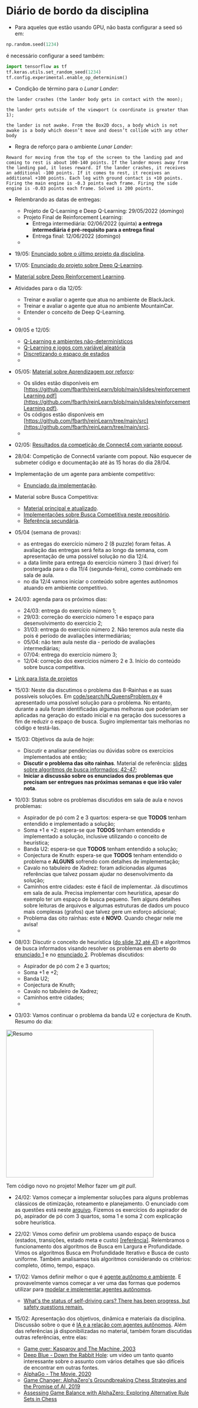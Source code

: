 # Diário de bordo da disciplina

* Para aqueles que estão usando GPU, não basta configurar a seed só em: 

````python
np.random.seed(1234)
````

é necessário configurar a seed também: 

````python
import tensorflow as tf
tf.keras.utils.set_random_seed(1234)
tf.config.experimental.enable_op_determinism()
````

* Condição de término para o *Lunar Lander*: 

````
the lander crashes (the lander body gets in contact with the moon);

the lander gets outside of the viewport (x coordinate is greater than 1);

the lander is not awake. From the Box2D docs, a body which is not awake is a body which doesn’t move and doesn’t collide with any other body
````

* Regra de reforço para o ambiente *Lunar Lander*: 

````
Reward for moving from the top of the screen to the landing pad and coming to rest is about 100-140 points. If the lander moves away from the landing pad, it loses reward. If the lander crashes, it receives an additional -100 points. If it comes to rest, it receives an additional +100 points. Each leg with ground contact is +10 points. Firing the main engine is -0.3 points each frame. Firing the side engine is -0.03 points each frame. Solved is 200 points.
````

* Relembrando as datas de entregas: 
    * Projeto de Q-Learning e Deep Q-Learning: 29/05/2022 (domingo)
    * Projeto Final de Reinforcement Learning: 
        * Entrega intermediária: 02/06/2022 (quinta) **a entrega intermediária é pré-requisito para a entrega final**
        * Entrega final: 12/06/2022 (domingo)
    * 

* 19/05: [Enunciado sobre o último projeto da disciplina](./enunciados/projeto_final_rl.md).

* 17/05: [Enunciado do projeto sobre Deep Q-Learning](./enunciados/projeto_deep_q_learning.md).

* [Material sobre Deep Reinforcement Learning](https://github.com/fbarth/reinLearn/blob/main/slides/deep_reinforcement_learning.md).

* Atividades para o dia 12/05: 
    * Treinar e avaliar o agente que atua no ambiente de BlackJack.
    * Treinar e avaliar o agente que atua no ambiente MountainCar.
    * Entender o conceito de Deep Q-Learning.
    * 

* 09/05 e 12/05: 
    * [Q-Learning e ambientes não-determinísticos](https://github.com/fbarth/reinLearn/tree/main/src/parte3/parte3.md)
    * [Q-Learning e jogos com variável aleatória](https://github.com/fbarth/reinLearn/tree/main/src/parte4/parte4.md)
    * [Discretizando o espaço de estados](https://github.com/fbarth/reinLearn/tree/main/src/parte5/parte5.md)
    * 

* 05/05: [Material sobre Aprendizagem por reforço](https://github.com/fbarth/reinLearn):
    * Os slides estão disponíveis em [https://github.com/fbarth/reinLearn/blob/main/slides/reinforcementLearning.pdf](https://github.com/fbarth/reinLearn/blob/main/slides/reinforcementLearning.pdf).
    * Os códigos estão disponíveis em [https://github.com/fbarth/reinLearn/tree/main/src](https://github.com/fbarth/reinLearn/tree/main/src).
    * 

* 02/05: [Resultados da competição de Connect4 com variante popout](./code/games/fourinrow_popout/results/Resultados.md). 

* 28/04: Competição de Connect4 variante com popout. Não esquecer de submeter código e documentação até às 15 horas do dia 28/04.  

* Implementação de um agente para ambiente competitivo:
    * [Enunciado da implementação](./enunciados/implementacao_busca_competitiva.md).

* Material sobre Busca Competitiva:
    * [Material principal e atualizado](http://fbarth.net.br/Connect4-Python/).
    * [Implementações sobre Busca Competitiva neste repositório](./code/games/README.md).
    * [Referência secundária](./slides/04_busca_competitiva/buscaCompetitiva.pdf).


* 05/04 (semana de provas):
    * as entregas do exercício número 2 (8 puzzle) foram feitas. A avaliação das entregas será feita ao longo da semana, com apresentação de uma possível solução no dia 12/4. 
    * a data limite para entrega do exercício número 3 (taxi driver) foi postergada para o dia 11/4 (segunda-feira), como combinado em sala de aula. 
    * no dia 12/4 vamos iniciar o conteúdo sobre agentes autônomos atuando em ambiente competitivo. 

* 24/03: agenda para os próximos dias: 
    * 24/03: entrega do exercício número 1;
    * 29/03: correção do exercício número 1 e espaço para desenvolvimento do exercício 2;
    * 31/03: entrega do exercício número 2. Não teremos aula neste dia pois é período de avaliações intermediárias;
    * 05/04: não tem aula neste dia - período de avaliações intermediárias;
    * 07/04: entrega do exercício número 3;
    * 12/04: correção dos exercícios número 2 e 3. Início do conteúdo sobre busca competitiva.

* [Link para lista de projetos](./enunciados/implementacoes_busca_parte3.md)

* 15/03: Neste dia discutimos o problema das 8-Rainhas e as suas possíveis soluções. Em [code/search/N_QueensProblem.py](./code/search/N_QueensProblem.py) é apresentado uma possível solução para o problema. No entanto, durante a aula foram identificadas algumas melhoras que poderiam ser aplicadas na geração do estado inicial e na geração dos sucessores a fim de reduzir o espaço de busca. Sugiro implementar tais melhorias no código e testá-las. 

* 15/03: Objetivos da aula de hoje:

    * Discutir e analisar pendências ou dúvidas sobre os exercícios implementados até então;
    * **Discutir o problema das oito rainhas**. Material de referência: [slides sobre algoritmos de busca informados: 42-47](./slides/03_algoritmos_busca/busca_versaoFabricio.pdf);
    * **Iniciar a discussão sobre os enunciados dos problemas que precisam ser entregues nas próximas semanas e que irão valer nota**.

* 10/03: Status sobre os problemas discutidos em sala de aula e novos problemas:

    * Aspirador de pó com 2 e 3 quartos: espera-se que **TODOS** tenham entendido e implementado a solução;
    * Soma +1 e +2: espera-se que **TODOS** tenham entendido e implementado a solução, inclusive utilizando o conceito de heurística;
    * Banda U2: espera-se que **TODOS** tenham entendido a solução;
    * Conjectura de Knuth: espera-se que **TODOS** tenham entendido o problema e **ALGUNS** sofrendo com detalhes de implementação;
    * Cavalo no tabuleiro de Xadrez: foram adicionadas algumas referências que talvez possam ajudar no desenvolvimento da solução;
    * Caminhos entre cidades: este é fácil de implementar. Já discutimos em sala de aula. Precisa implementar com heurística, apesar do exemplo ter
    um espaço de busca pequeno. Tem alguns detalhes sobre leituras de arquivos e algumas estruturas de dados um pouco mais complexas (grafos)
    que talvez gere um esforço adicional;
    * Problema das oito rainhas: este é **NOVO**. Quando chegar nele me avisa! 
    * 

* 08/03: Discutir o conceito de heurística ([do slide 32 até 41](./slides/03_algoritmos_busca/busca_versaoFabricio.pdf)) 
e algoritmos de busca informados visando resolver os problemas em aberto 
do [enunciado 1](./enunciados/implementacoes_busca_parte1.md) e no [enunciado 2](./enunciados/implementacoes_busca_parte2.md). Problemas discutidos:
    * Aspirador de pó com 2 e 3 quartos;
    * Soma +1 e +2;
    * Banda U2;
    * Conjectura de Knuth;
    * Cavalo no tabuleiro de Xadrez;
    * Caminhos entre cidades;
    * 
 
* 03/03: Vamos continuar o problema da banda U2 e conjectura de Knuth. Resumo do dia: 

<img src="img/resumo_030322.jpeg" alt="Resumo" width="400"/>

Tem código novo no projeto! Melhor fazer um *git pull*.

* 24/02: Vamos começar a implementar soluções para alguns problemas clássicos de otimização, roteamento e planejamento. O enunciado com as questões está neste [arquivo](./enunciados/implementacoes_busca_parte1.md). Fizemos os exercícios do aspirador de pó, aspirador de pó com 3 quartos, soma 1 e soma 2 com explicação sobre heurística.

* 22/02: Vimos como definir um problema usando espaço de busca (estados, transições, estado meta e custo) [[referência]](slides/03_algoritmos_busca/busca_versaoFabricio.pdf). Relembramos o funcionamento dos algoritmos de Busca em Largura e Profundidade. Vimos os algoritmos Busca em Profundidade Iterativo e Busca de custo uniforme. Também analisamos tais algoritmos considerando os critérios: completo, ótimo, tempo, espaço. 

* 17/02: Vamos definir melhor o que é [agente autônomo e ambiente](slides/02_agentes_autonomos/agentes_autonomos.pdf). E provavelmente vamos começar a ver uma das formas que podemos utilizar para [modelar e implementar agentes autônomos](slides/03_algoritmos_busca/busca_versaoFabricio.pdf). 
    * [What's the status of self-driving cars? There has been progress, but safety questions remain.](https://www.cbsnews.com/news/self-driving-cars-status-progress-technology-safety/)

* 15/02: Apresentação dos objetivos, dinâmica e materiais da disciplina. Discussão sobre o que é [IA e a relação com agentes autônomos](slides/01_introducao_ia/introducao_ia.pdf). Além das referências já disponibilizadas no material, também foram discutidas outras referências, entre elas:
    * [Game over: Kasparov and The Machine, 2003](https://www.imdb.com/title/tt0379296/)
    * [Deep Blue - Down the Rabbit Hole](https://www.youtube.com/watch?v=HwF229U2ba8): um vídeo um tanto quanto interessante sobre o assunto com vários detalhes que são difíceis de encontrar em outras fontes. 
    * [AlphaGo - The Movie, 2020](https://www.youtube.com/watch?v=WXuK6gekU1Y)
    * [Game Changer: AlphaZero's Groundbreaking Chess Strategies and the Promise of AI, 2019](https://www.amazon.com.br/dp/B07N6G7X5V)
    * [Assessing Game Balance with AlphaZero: Exploring Alternative Rule Sets in Chess](https://arxiv.org/abs/2009.04374)  
